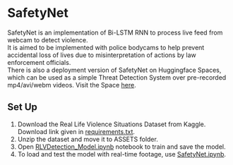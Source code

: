 # SafetyNet
SafetyNet is an implementation of Bi-LSTM RNN to process live feed from webcam to detect violence. <br>
It is aimed to be implemented with police bodycams to help prevent accidental loss of lives due to misinterpretation of actions by law enforcement officials. <br>
There is also a deployment version of SafetyNet on Huggingface Spaces, which can be used as a simple Threat Detection System over pre-recorded mp4/avi/webm videos. Visit the Space [here](https://huggingface.co/spaces/jeonananya/threat_detection).

## Set Up
1. Download the Real Life Violence Situations Dataset from Kaggle. Download link given in [requirements.txt](https://github.com/ananyaraju/SafetyNet/blob/main/assets/requirements.txt).
2. Unzip the dataset and move it to ASSETS folder.
3. Open [RLVDetection_Model.ipynb](https://github.com/ananyaraju/SafetyNet/blob/main/RLVDetection_Model.ipynb) notebook to train and save the model.
4. To load and test the model with real-time footage, use [SafetyNet.ipynb](https://github.com/ananyaraju/SafetyNet/blob/main/SafetyNet.ipynb).
